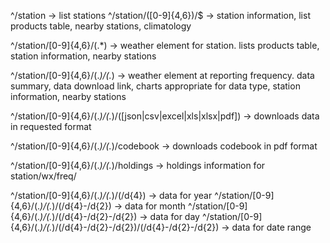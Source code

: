 ^/station -> list stations
^/station/([0-9]{4,6})/$ -> station information, list products table, nearby stations, climatology

^/station/[0-9]{4,6}/(.*) -> weather element for station. lists products table, station information, nearby stations

^/station/[0-9]{4,6}/(.*)/(.*) -> weather element at reporting frequency. data summary, data download link, charts appropriate for data type, station information, nearby stations

^/station/[0-9]{4,6}/(.*)/(.*)/([json|csv|excel|xls|xlsx|pdf]) -> downloads data in requested format

^/station/[0-9]{4,6}/(.*)/(.*)/codebook -> downloads codebook in pdf format

^/station/[0-9]{4,6}/(.*)/(.*)/holdings -> holdings information for station/wx/freq/

^/station/[0-9]{4,6}/(.*)/(.*)/(/d{4}) -> data for year
^/station/[0-9]{4,6}/(.*)/(.*)/(/d{4}-/d{2}) -> data for month
^/station/[0-9]{4,6}/(.*)/(.*)/(/d{4}-/d{2}-/d{2}) -> data for day
^/station/[0-9]{4,6}/(.*)/(.*)/(/d{4}-/d{2}-/d{2})/(/d{4}-/d{2}-/d{2}) -> data for date range

